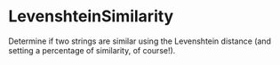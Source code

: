 # LevenshteinSimilarity
 Determine if two strings are similar using the Levenshtein distance (and setting a percentage of similarity, of course!).
